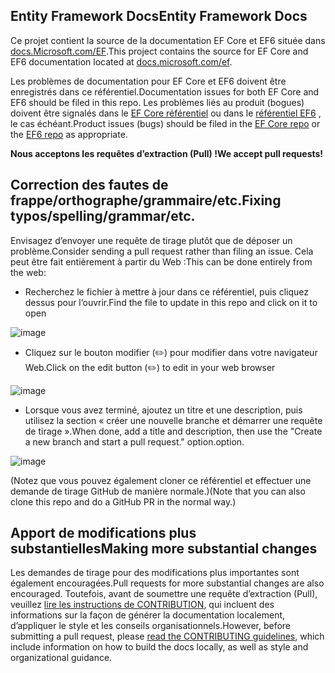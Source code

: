 ## <a name="entity-framework-docs"></a><span data-ttu-id="5bd5f-101">Entity Framework Docs</span><span class="sxs-lookup"><span data-stu-id="5bd5f-101">Entity Framework Docs</span></span>

<span data-ttu-id="5bd5f-102">Ce projet contient la source de la documentation EF Core et EF6 située dans [docs.Microsoft.com/EF](https://docs.microsoft.com/ef/).</span><span class="sxs-lookup"><span data-stu-id="5bd5f-102">This project contains the source for EF Core and EF6 documentation located at [docs.microsoft.com/ef](https://docs.microsoft.com/ef/).</span></span> 

<span data-ttu-id="5bd5f-103">Les problèmes de documentation pour EF Core et EF6 doivent être enregistrés dans ce référentiel.</span><span class="sxs-lookup"><span data-stu-id="5bd5f-103">Documentation issues for both EF Core and EF6 should be filed in this repo.</span></span> <span data-ttu-id="5bd5f-104">Les problèmes liés au produit (bogues) doivent être signalés dans le [EF Core référentiel](https://github.com/dotnet/efcore) ou dans le [référentiel EF6](https://github.com/dotnet/ef6) , le cas échéant.</span><span class="sxs-lookup"><span data-stu-id="5bd5f-104">Product issues (bugs) should be filed in the [EF Core repo](https://github.com/dotnet/efcore) or the [EF6 repo](https://github.com/dotnet/ef6) as appropriate.</span></span>

<span data-ttu-id="5bd5f-105">**Nous acceptons les requêtes d’extraction (Pull) !**</span><span class="sxs-lookup"><span data-stu-id="5bd5f-105">**We accept pull requests!**</span></span>

## <a name="fixing-typosspellinggrammaretc"></a><span data-ttu-id="5bd5f-106">Correction des fautes de frappe/orthographe/grammaire/etc.</span><span class="sxs-lookup"><span data-stu-id="5bd5f-106">Fixing typos/spelling/grammar/etc.</span></span>

<span data-ttu-id="5bd5f-107">Envisagez d’envoyer une requête de tirage plutôt que de déposer un problème.</span><span class="sxs-lookup"><span data-stu-id="5bd5f-107">Consider sending a pull request rather than filing an issue.</span></span> <span data-ttu-id="5bd5f-108">Cela peut être fait entièrement à partir du Web :</span><span class="sxs-lookup"><span data-stu-id="5bd5f-108">This can be done entirely from the web:</span></span>

* <span data-ttu-id="5bd5f-109">Recherchez le fichier à mettre à jour dans ce référentiel, puis cliquez dessus pour l’ouvrir.</span><span class="sxs-lookup"><span data-stu-id="5bd5f-109">Find the file to update in this repo and click on it to open</span></span>

![image](https://user-images.githubusercontent.com/1430078/64454137-10199400-d09f-11e9-9d1a-b7fdca2c518e.png)

* <span data-ttu-id="5bd5f-111">Cliquez sur le bouton modifier (✏️) pour modifier dans votre navigateur Web.</span><span class="sxs-lookup"><span data-stu-id="5bd5f-111">Click on the edit button (✏️) to edit in your web browser</span></span>

![image](https://user-images.githubusercontent.com/1430078/64454321-85856480-d09f-11e9-85a6-1c93bc6611e2.png)

* <span data-ttu-id="5bd5f-113">Lorsque vous avez terminé, ajoutez un titre et une description, puis utilisez la section « créer une nouvelle branche et démarrer une requête de tirage ».</span><span class="sxs-lookup"><span data-stu-id="5bd5f-113">When done, add a title and description, then use the "Create a new branch and start a pull request."</span></span> <span data-ttu-id="5bd5f-114">option.</span><span class="sxs-lookup"><span data-stu-id="5bd5f-114">option.</span></span>

![image](https://user-images.githubusercontent.com/1430078/64454455-dac17600-d09f-11e9-922b-0346117011f5.png)

<span data-ttu-id="5bd5f-116">(Notez que vous pouvez également cloner ce référentiel et effectuer une demande de tirage GitHub de manière normale.)</span><span class="sxs-lookup"><span data-stu-id="5bd5f-116">(Note that you can also clone this repo and do a GitHub PR in the normal way.)</span></span>

## <a name="making-more-substantial-changes"></a><span data-ttu-id="5bd5f-117">Apport de modifications plus substantielles</span><span class="sxs-lookup"><span data-stu-id="5bd5f-117">Making more substantial changes</span></span>

<span data-ttu-id="5bd5f-118">Les demandes de tirage pour des modifications plus importantes sont également encouragées.</span><span class="sxs-lookup"><span data-stu-id="5bd5f-118">Pull requests for more substantial changes are also encouraged.</span></span> <span data-ttu-id="5bd5f-119">Toutefois, avant de soumettre une requête d’extraction (Pull), veuillez [lire les instructions de CONTRIBUTION](CONTRIBUTING.md), qui incluent des informations sur la façon de générer la documentation localement, d’appliquer le style et les conseils organisationnels.</span><span class="sxs-lookup"><span data-stu-id="5bd5f-119">However, before submitting a pull request, please [read the CONTRIBUTING guidelines](CONTRIBUTING.md), which include information on how to build the docs locally, as well as style and organizational guidance.</span></span>

